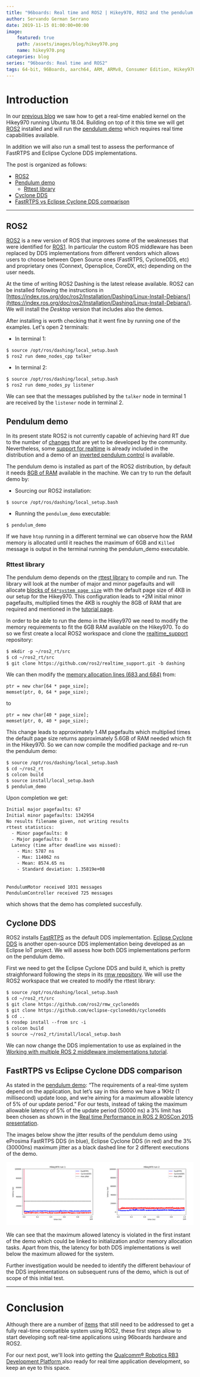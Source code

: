 ```yaml
---
title: "96boards: Real time and ROS2 | Hikey970, ROS2 and the pendulum demo"
author: Servando German Serrano
date: 2019-11-15 01:00:00+00:00
image:
    featured: true
    path: /assets/images/blog/hikey970.png
    name: hikey970.png
categories: blog
series: "96boards: Real time and ROS2"
tags: 64-bit, 96Boards, aarch64, ARM, ARMv8, Consumer Edition, Hikey970, Linaro, Linux, arm64, real time, ROS2
---
```


# Introduction

In our [previous blog](https://www.96boards.org/blog/hikey970-rt/) we saw how to get a real-time enabled kernel on the Hikey970 running Ubuntu 18.04. Building on top of it this time we will get [ROS2](https://index.ros.org/doc/ros2/) installed and will run the [pendulum demo](https://index.ros.org//doc/ros2/Tutorials/Real-Time-Programming/) which requires real time capabilities available.

In addition we will also run a small test to assess the performance of FastRTPS and Eclipse Cyclone DDS implementations.

The post is organized as follows:

- [ROS2](#ros2)
- [Pendulum demo](#pendulum-demo)
  - [Rttest library](#rttest-library)
- [Cyclone DDS](#cyclone-dds)
- [FastRTPS vs Eclipse Cyclone DDS comparison](#fastrtps-vs-eclipse-cyclone-dds-comparison)

***

## ROS2
[ROS2](https://index.ros.org/doc/ros2/) is a new version of ROS that improves some of the weaknesses that were identified for [ROS1](https://www.ros.org/). In particular the custom ROS middleware has been replaced by DDS implementations from different vendors which allows users to choose between Open Source ones (FastRTPS, CycloneDDS, etc) and proprietary ones (Connext, Opensplice, CoreDX, etc) depending on the user needs.

At the time of writing ROS2 Dashing is the latest release available. ROS2 can be installed following the instructions in [https://index.ros.org/doc/ros2/Installation/Dashing/Linux-Install-Debians/](https://index.ros.org/doc/ros2/Installation/Dashing/Linux-Install-Debians/). We will install the *Desktop* version that includes also the demos.

After installing is worth checking that it went fine by running  one of the examples. Let's open 2 terminals:
- In terminal 1:
```
$ source /opt/ros/dashing/local_setup.bash
$ ros2 run demo_nodes_cpp talker
```

- In terminal 2:
```
$ source /opt/ros/dashing/local_setup.bash
$ ros2 run demo_nodes_py listener
```
We can see that the messages published by the `talker` node in terminal 1 are received by the `listener` node in terminal 2.

## Pendulum demo
In its present state ROS2 is not currently capable of achieving hard RT due to the number of [changes](https://discourse.ros.org/t/ros-2-and-real-time/8796) that are yet to be developed by the community. Nevertheless, some [support for realtime](https://github.com/ros2/realtime_support) is already included in the distribution and a demo of an [inverted pendulum control](https://index.ros.org//doc/ros2/Tutorials/Real-Time-Programming/) is available.

The pendulum demo is installed as part of the ROS2 distribution, by default it needs [8GB of RAM](https://index.ros.org//doc/ros2/Tutorials/Real-Time-Programming/#id3) available in the machine. We can try to run the default demo by:
- Sourcing our ROS2 installation:
```
$ source /opt/ros/dashing/local_setup.bash
```
- Running the `pendulum_demo` executable:
```
$ pendulum_demo
```

If we have `htop` running in a different terminal we can observe how the RAM memory is allocated until it reaches the maximum of 6GB and `Killed` message is output in the terminal running the pendulum_demo executable.

### Rttest library
The pendulum demo depends on the [rttest library](https://github.com/ros2/realtime_support/tree/master/rttest) to compile and run. The library will look at the number of major and minor pagefaults and will allocate [blocks of `64*system page size`](https://github.com/ros2/realtime_support/blob/0d39dece4479e471c35dc8387b30022a67169344/rttest/src/rttest.cpp#L683) with the default page size of 4KB in our setup for the Hikey970. This configuration leads to +2M initial minor pagefaults, multiplied times the 4KB is roughly the 8GB of RAM that are required and mentioned in the [tutorial page](https://index.ros.org//doc/ros2/Tutorials/Real-Time-Programming/).

In order to be able to run the demo in the Hikey970 we need to modify the memory requirements to fit the 6GB RAM available on the Hikey970. To do so we first create a local ROS2 workspace and clone the [realtime_support](https://github.com/ros2/realtime_support) repository:
```
$ mkdir -p ~/ros2_rt/src
$ cd ~/ros2_rt/src
$ git clone https://github.com/ros2/realtime_support.git -b dashing
```

We can then modify the [memory allocation lines (683 and 684)](https://github.com/ros2/realtime_support/blob/0d39dece4479e471c35dc8387b30022a67169344/rttest/src/rttest.cpp#L683) from:
```
ptr = new char[64 * page_size];
memset(ptr, 0, 64 * page_size);
```
to
```
ptr = new char[40 * page_size];
memset(ptr, 0, 40 * page_size);
```
This change leads to approximately 1.4M pagefaults which multiplied times the default page size returns approximately 5.6GB of RAM needed which fit in the Hikey970. So we can now compile the modified package and re-run the pendulum demo:
```
$ source /opt/ros/dashing/local_setup.bash
$ cd ~/ros2_rt
$ colcon build
$ source install/local_setup.bash
$ pendulum_demo
```
Upon completion we get:
```
Initial major pagefaults: 67
Initial minor pagefaults: 1342954
No results filename given, not writing results
rttest statistics:
  - Minor pagefaults: 0
  - Major pagefaults: 0
  Latency (time after deadline was missed):
    - Min: 5787 ns
    - Max: 114062 ns
    - Mean: 8574.65 ns
    - Standard deviation: 1.35819e+08


PendulumMotor received 1031 messages
PendulumController received 725 messages
```
which shows that the demo has completed succesfully.

## Cyclone DDS
ROS2 installs [FastRTPS](https://github.com/eProsima/Fast-RTPS) as the default DDS implementation. [Eclipse Cyclone DDS](https://projects.eclipse.org/projects/iot.cyclonedds) is another open-source DDS implementation being developed as an Eclipse IoT project. We will assess how both DDS implementations perform on the pendulum demo.

First we need to get the Eclipse Cyclone DDS and build it, which is pretty straighforward following the steps in its [rmw repository](https://github.com/ros2/rmw_cyclonedds). We will use the ROS2 workspace that we created to modify the rttest library:
```
$ source /opt/ros/dashing/local_setup.bash
$ cd ~/ros2_rt/src
$ git clone https://github.com/ros2/rmw_cyclonedds
$ git clone https://github.com/eclipse-cyclonedds/cyclonedds
$ cd ..
$ rosdep install --from src -i
$ colcon build
$ source ~/ros2_rt/install/local_setup.bash
```

We can now change the DDS implementation to use as explained in the [Working with multiple ROS 2 middleware implementations tutorial](https://index.ros.org/doc/ros2/Tutorials/Working-with-multiple-RMW-implementations/).


## FastRTPS vs Eclipse Cyclone DDS comparison
As stated in the [pendulum demo](https://index.ros.org//doc/ros2/Tutorials/Real-Time-Programming/): “The requirements of a real-time system depend on the application, but let’s say in this demo we have a 1KHz (1 millisecond) update loop, and we’re aiming for a maximum allowable latency of 5% of our update period.”
For our tests, instead of taking the maximum allowable latency of 5% of the update period (50000 ns) a 3% limit has been chosen as shown in the [Real time Performance in ROS 2 ROSCon 2015 presentation](https://www.youtube.com/watch?v=lwgOagS4kGQ).

The images below show the jitter results of the pendulum demo using eProsima FastRTPS DDS (in blue), Eclipse Cyclone DDS (in red) and the 3% (30000ns) maximum jitter as a black dashed line for 2 different executions of the demo.

![fastrtps_vs_cyclone_hikey970](/assets/images/blog/fastrtps_vs_cyclone_hikey970.png)

We can see that the maximum allowed latency is violated in the first instant of the demo which could be linked to initialization and/or memory allocation tasks. Apart from this, the latency for both DDS implementations is well below the maximum allowed for the system.

Further investigation would be needed to identify the different behaviour of the DDS implementations on subsequent runs of the demo, which is out of scope of this initial test.

***

# Conclusion

Although there are a number of [items](https://discourse.ros.org/t/ros-2-and-real-time/8796) that still need to be addressed to get a fully real-time compatible system using ROS2, these first steps allow to start developing soft real-time applications using 96boards hardware and ROS2.

For our next post, we'll look into getting the [Qualcomm® Robotics RB3 Development Platform ](https://www.96boards.org/product/rb3-platform/) also ready for real time application development, so keep an eye to this space.
